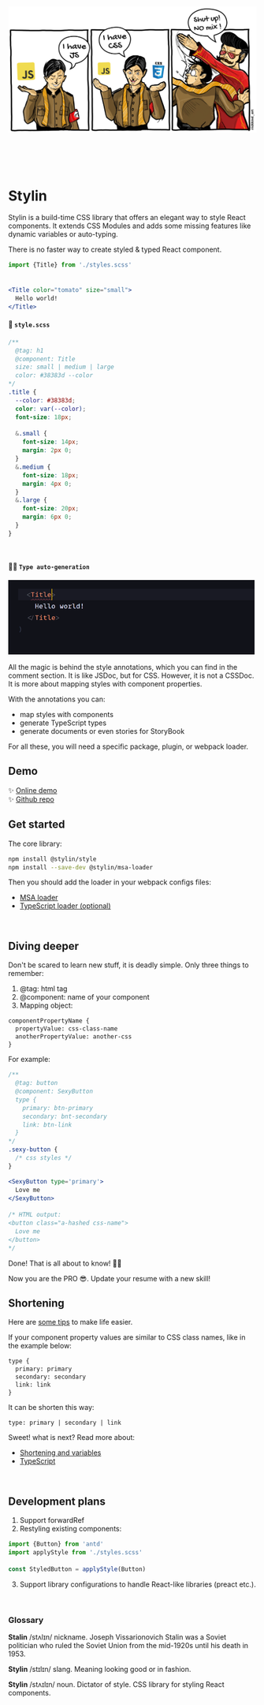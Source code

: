 <div align="center">
  <img src="./stylin-slap.png"/>
</div>
<br/>
<br/>
<br/>
<br/>

# Stylin
Stylin is a build-time CSS library that offers an elegant way to style React components. It extends CSS Modules and adds some missing features like dynamic variables or auto-typing.

There is no faster way to create styled & typed React component.

```jsx
import {Title} from './styles.scss'


<Title color="tomato" size="small">
  Hello world!
</Title>
```

#### 💅 `style.scss`
```scss
/**
  @tag: h1
  @component: Title
  size: small | medium | large
  color: #38383d --color
*/
.title {
  --color: #38383d;
  color: var(--color);
  font-size: 18px;
  
  &.small {
    font-size: 14px;
    margin: 2px 0;
  }
  &.medium {
    font-size: 18px;
    margin: 4px 0;
  }
  &.large {
    font-size: 20px;
    margin: 6px 0;
  }
}
```
<br/>

#### 🧙‍♂️ `Type auto-generation`
<img src="./packages/ts-loader/typing-support.gif" width="500px"/>
<br/>

All the magic is behind the style annotations, which you can find in the comment section. It is like JSDoc, but for CSS. However, it is not a CSSDoc. It is more about mapping styles with component properties. 

With the annotations you can:
 - map styles with components
 - generate TypeScript types
 - generate documents or even stories for StoryBook

For all these, you will need a specific package, plugin, or webpack loader.
<br/>

## Demo
✨ [Online demo](https://codesandbox.io/s/condescending-grass-kth4m)<br/>
✨ [Github repo](https://github.com/sultan99/cards)
<br/>

## Get started
The core library:
```sh
npm install @stylin/style
npm install --save-dev @stylin/msa-loader
```

Then you should add the loader in your webpack configs files:
 - [MSA loader](./packages/msa-loader/README.md)
 - [TypeScript loader (optional)](./packages/ts-loader/README.md)
<br/>

## Diving deeper

Don't be scared to learn new stuff, it is deadly simple. Only three things to remember:
1) @tag: html tag
2) @component: name of your component
3) Mapping object:

```
componentPropertyName {
  propertyValue: css-class-name
  anotherPropertyValue: another-css
}
```

For example:
```scss
/**
  @tag: button
  @component: SexyButton
  type {
    primary: btn-primary
    secondary: bnt-secondary
    link: btn-link
  }
*/
.sexy-button {
  /* css styles */
}
```

```jsx
<SexyButton type='primary'>
  Love me
</SexyButton>

/* HTML output:
<button class="a-hashed css-name">
  Love me
</button>
*/
```

Done! That is all about to know! 🎉🥳

Now you are the PRO 😎. Update your resume with a new skill!
<br/>

## Shortening
Here are [some tips](./packages/msa-loader/README.md) to make life easier. 

If your component property values are similar to CSS class names, like in the example below:

```
type {
  primary: primary
  secondary: secondary
  link: link
}
```

It can be shorten this way:

```
type: primary | secondary | link
```

Sweet! what is next? Read more about:
 - [Shortening and variables](./packages/style/README.md)
 - [TypeScript](./packages/ts-loader/README.md)
<br/>

## Development plans
1) Support forwardRef
2) Restyling existing components:

```jsx
import {Button} from 'antd'
import applyStyle from './styles.scss'

const StyledButton = applyStyle(Button)
```

3) Support library configurations to handle React-like libraries (preact etc.).
<br/>

### Glossary
**Stalin**
/stʌlɪn/ nickname. Joseph Vissarionovich Stalin was a Soviet politician who ruled the Soviet Union from the mid-1920s until his death in 1953.

**Stylin**
/stɪlɪn/ slang. Meaning looking good or in fashion.

**Stylin**
/stʌɪlɪn/ noun. Dictator of style. CSS library for styling React components.
